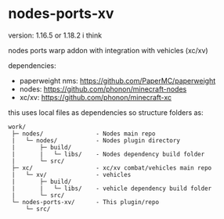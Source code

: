 # nodes-ports-xv

version: 1.16.5 or 1.18.2 i think

nodes ports warp addon with integration with vehicles (xc/xv)

dependencies:
- paperweight nms: <https://github.com/PaperMC/paperweight>
- nodes: <https://github.com/phonon/minecraft-nodes>
- xc/xv: <https://github.com/phonon/minecraft-xc>

this uses local files as dependencies so structure folders as:
```
work/
 ├─ nodes/               - Nodes main repo
 |   └─ nodes/           - Nodes plugin directory
 |       ├─ build/
 |       |   └─ libs/    - Nodes dependency build folder
 |       └─ src/
 ├─ xc/                  - xc/xv combat/vehicles main repo
 |   └─ xv/              - vehicles
 |       ├─ build/
 |       |   └─ libs/    - vehicle dependency build folder
 |       └─ src/
 └─ nodes-ports-xv/      - This plugin/repo
     └─ src/
```